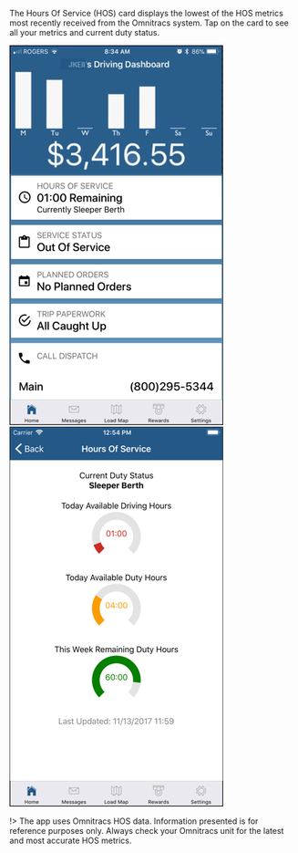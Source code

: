 The Hours Of Service (HOS) card displays the lowest of the HOS metrics most recently received from the Omnitracs system. Tap on the card to see all your metrics and current duty status.

![image1](_media/hos/image1.png)
![image2](_media/hos/image2.png)

!> The app uses Omnitracs HOS data. Information presented is for reference purposes only. Always check your Omnitracs unit for the latest and most accurate HOS metrics.